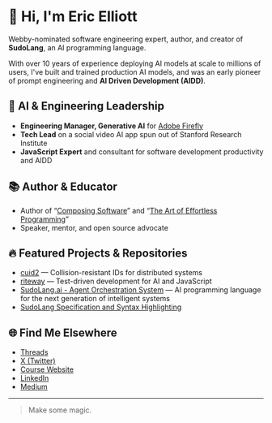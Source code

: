 # 👋 Hi, I'm Eric Elliott

Webby-nominated software engineering expert, author, and creator of **SudoLang**, an AI programming language.

With over 10 years of experience deploying AI models at scale to millions of users, I've built and trained production AI models, and was an early pioneer of prompt engineering and **AI Driven Development (AIDD)**.

## 🧠 AI & Engineering Leadership

- **Engineering Manager, Generative AI** for [Adobe Firefly](https://firefly.adobe.com/)
- **Tech Lead** on a social video AI app spun out of Stanford Research Institute
- **JavaScript Expert** and consultant for software development productivity and AIDD

## 📚 Author & Educator

- Author of “[Composing Software](https://leanpub.com/composingsoftware)” and “[The Art of Effortless Programming](https://leanpub.com/effortless-programming)”
- Speaker, mentor, and open source advocate

## 🔥 Featured Projects & Repositories

- [cuid2](https://github.com/paralleldrive/cuid2) — Collision-resistant IDs for distributed systems
- [riteway](https://github.com/paralleldrive/riteway) — Test-driven development for AI and JavaScript
- [SudoLang.ai - Agent Orchestration System](https://github.com/paralleldrive/sudolang.ai) — AI programming language for the next generation of intelligent systems
- [SudoLang Specification and Syntax Highlighting](https://github.com/paralleldrive/sudolang-llm-support)

## 🌐 Find Me Elsewhere

- [Threads](https://www.threads.com/@__ericelliott)
- [X (Twitter)](https://x.com/ericelliott_)
- [Course Website](https://ericelliottjs.com)
- [LinkedIn](https://www.linkedin.com/in/ericgelliott/)
- [Medium](https://medium.com/@_ericelliott)

---

> Make some magic.
